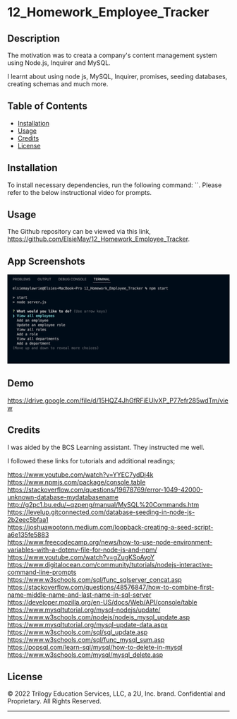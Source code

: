 # 12_Homework_Employee_Tracker

## Description

The motivation was to creata a company's content management system using Node.js, Inquirer and MySQL.

I learnt about using node js, MySQL, Inquirer, promises, seeding databases, creating schemas and much more.

## Table of Contents

- [Installation](#installation)
- [Usage](#usage)
- [Credits](#credits)
- [License](#license)

## Installation

To install necessary dependencies, run the following command: ``. Please refer to the below instructional video for prompts.

## Usage

The Github repository can be viewed via this link, https://github.com/ElsieMay/12_Homework_Employee_Tracker.

## App Screenshots

![Screenshot](https://github.com/ElsieMay/12_Homework_Employee_Tracker/blob/main/images/Screen%20Shot%202022-05-16%20at%2010.44.44%20pm.png)

## Demo

https://drive.google.com/file/d/15HQZ4JhGfRFiEUlvXP_P77efr285wdTm/view

## Credits

I was aided by the BCS Learning assistant. They instructed me well.

I followed these links for tutorials and additional readings;

https://www.youtube.com/watch?v=YYEC7ydDj4k<br>
https://www.npmjs.com/package/console.table<br>
https://stackoverflow.com/questions/19678769/error-1049-42000-unknown-database-mydatabasename<br>
http://g2pc1.bu.edu/~qzpeng/manual/MySQL%20Commands.htm<br>
https://levelup.gitconnected.com/database-seeding-in-node-js-2b2eec5bfaa1<br>
https://joshuawootonn.medium.com/loopback-creating-a-seed-script-a6e135fe5883<br>
https://www.freecodecamp.org/news/how-to-use-node-environment-variables-with-a-dotenv-file-for-node-js-and-npm/<br>
https://www.youtube.com/watch?v=gZugKSoAyoY<br>
https://www.digitalocean.com/community/tutorials/nodejs-interactive-command-line-prompts<br>
https://www.w3schools.com/sql/func_sqlserver_concat.asp<br>
https://stackoverflow.com/questions/48576847/how-to-combine-first-name-middle-name-and-last-name-in-sql-server<br>
https://developer.mozilla.org/en-US/docs/Web/API/console/table<br>
https://www.mysqltutorial.org/mysql-nodejs/update/<br>
https://www.w3schools.com/nodejs/nodejs_mysql_update.asp<br>
https://www.mysqltutorial.org/mysql-update-data.aspx<br>
https://www.w3schools.com/sql/sql_update.asp<br>
https://www.w3schools.com/sql/func_mysql_sum.asp<br>
https://popsql.com/learn-sql/mysql/how-to-delete-in-mysql<br>
https://www.w3schools.com/mysql/mysql_delete.asp<br>

## License

© 2022 Trilogy Education Services, LLC, a 2U, Inc. brand. Confidential and Proprietary. All Rights Reserved.

---
